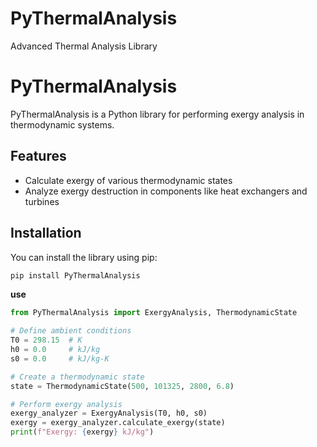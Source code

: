 # PyThermalAnalysis
Advanced Thermal Analysis Library

# PyThermalAnalysis

PyThermalAnalysis is a Python library for performing exergy analysis in thermodynamic systems.

## Features

- Calculate exergy of various thermodynamic states
- Analyze exergy destruction in components like heat exchangers and turbines

## Installation

You can install the library using pip:

```bash
pip install PyThermalAnalysis
```

**use**

```python
from PyThermalAnalysis import ExergyAnalysis, ThermodynamicState

# Define ambient conditions
T0 = 298.15  # K
h0 = 0.0     # kJ/kg
s0 = 0.0     # kJ/kg-K

# Create a thermodynamic state
state = ThermodynamicState(500, 101325, 2800, 6.8)

# Perform exergy analysis
exergy_analyzer = ExergyAnalysis(T0, h0, s0)
exergy = exergy_analyzer.calculate_exergy(state)
print(f"Exergy: {exergy} kJ/kg")
```